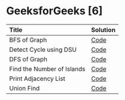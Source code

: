 # GeeksforGeeks [6]

| Title                      | Solution                                                                                                                               |
| :------------------------- | :------------------------------------------------------------------------------------------------------------------------------------- |
| BFS of Graph               | [Code](https://github.com/mvganeshkumar06/data-structures-and-algorithms/tree/main/geeksforgeeks/solutions/bfs-of-graph)               |
| Detect Cycle using DSU     | [Code](https://github.com/mvganeshkumar06/data-structures-and-algorithms/tree/main/geeksforgeeks/solutions/detect-cycle-using-dsu)     |
| DFS of Graph               | [Code](https://github.com/mvganeshkumar06/data-structures-and-algorithms/tree/main/geeksforgeeks/solutions/dfs-of-graph)               |
| Find the Number of Islands | [Code](https://github.com/mvganeshkumar06/data-structures-and-algorithms/tree/main/geeksforgeeks/solutions/find-the-number-of-islands) |
| Print Adjacency List       | [Code](https://github.com/mvganeshkumar06/data-structures-and-algorithms/tree/main/geeksforgeeks/solutions/print-adjacency-list)       |
| Union Find                 | [Code](https://github.com/mvganeshkumar06/data-structures-and-algorithms/tree/main/geeksforgeeks/solutions/union-find)                 |